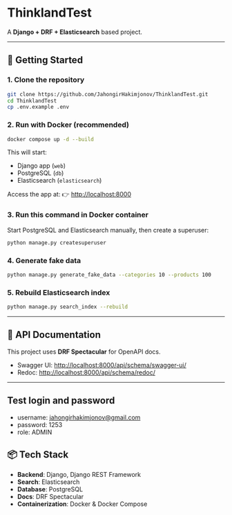 # ThinklandTest

A **Django + DRF + Elasticsearch** based project.

---

## 🚀 Getting Started

### 1. Clone the repository

```bash
git clone https://github.com/JahongirHakimjonov/ThinklandTest.git
cd ThinklandTest
cp .env.example .env
```

### 2. Run with Docker (recommended)

```bash
docker compose up -d --build
```

This will start:

* Django app (`web`)
* PostgreSQL (`db`)
* Elasticsearch (`elasticsearch`)

Access the app at:
👉 [http://localhost:8000](http://localhost:8000)

### 3. Run this command in Docker container

Start PostgreSQL and Elasticsearch manually, then create a superuser:

```bash
python manage.py createsuperuser
```

### 4. Generate fake data

```bash
python manage.py generate_fake_data --categories 10 --products 100
```

### 5. Rebuild Elasticsearch index

```bash
python manage.py search_index --rebuild
```

---

## 📖 API Documentation

This project uses **DRF Spectacular** for OpenAPI docs.

* Swagger UI: [http://localhost:8000/api/schema/swagger-ui/](http://localhost:8000/api/schema/swagger-ui/)
* Redoc: [http://localhost:8000/api/schema/redoc/](http://localhost:8000/api/schema/redoc/)

---

## Test login and password

* username: jahongirhakimjonov@gmail.com
* password: 1253
* role: ADMIN

## 📦 Tech Stack

* **Backend**: Django, Django REST Framework
* **Search**: Elasticsearch
* **Database**: PostgreSQL
* **Docs**: DRF Spectacular
* **Containerization**: Docker & Docker Compose
